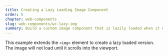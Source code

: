 ```yaml
---
title: Creating a Lazy Loading Image Component
order: 5
chapter: web-components
slug: web-components/wc-lazy-img
summary: Build a custom image component that is lazily loaded when it enters the viewport.
---
```


<script>
  import CompatibilityWarning from '$lib/components/CompatibilityWarning.svelte';
</script>

<CompatibilityWarning name="Extending built-in elements" href="https://caniuse.com/custom-elementsv1" />

This example extends the `<img>` element to create a lazy loaded version. The image will not load until it scrolls into the viewport.
